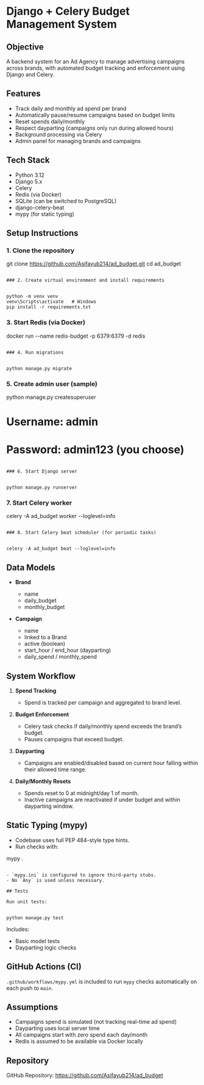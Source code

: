 # Django + Celery Budget Management System

## Objective

A backend system for an Ad Agency to manage advertising campaigns across brands, with automated budget tracking and enforcement using Django and Celery.

## Features

- Track daily and monthly ad spend per brand
- Automatically pause/resume campaigns based on budget limits
- Reset spends daily/monthly
- Respect dayparting (campaigns only run during allowed hours)
- Background processing via Celery
- Admin panel for managing brands and campaigns

## Tech Stack

- Python 3.12
- Django 5.x
- Celery
- Redis (via Docker)
- SQLite (can be switched to PostgreSQL)
- django-celery-beat
- mypy (for static typing)

## Setup Instructions

### 1. Clone the repository

 
git clone https://github.com/Asifayub214/ad_budget.git
cd ad_budget
```

### 2. Create virtual environment and install requirements

 
python -m venv venv
venv\Scripts\activate   # Windows
pip install -r requirements.txt
```

### 3. Start Redis (via Docker)

 
docker run --name redis-budget -p 6379:6379 -d redis
```

### 4. Run migrations

 
python manage.py migrate
```

### 5. Create admin user (sample)

 
python manage.py createsuperuser
# Username: admin
# Password: admin123 (you choose)
```

### 6. Start Django server

 
python manage.py runserver
```

### 7. Start Celery worker

 
celery -A ad_budget worker --loglevel=info
```

### 8. Start Celery beat scheduler (for periodic tasks)

 
celery -A ad_budget beat --loglevel=info
```

## Data Models

- **Brand**
  - name
  - daily_budget
  - monthly_budget

- **Campaign**
  - name
  - linked to a Brand
  - active (boolean)
  - start_hour / end_hour (dayparting)
  - daily_spend / monthly_spend

## System Workflow

1. **Spend Tracking**
   - Spend is tracked per campaign and aggregated to brand level.

2. **Budget Enforcement**
   - Celery task checks if daily/monthly spend exceeds the brand’s budget.
   - Pauses campaigns that exceed budget.

3. **Dayparting**
   - Campaigns are enabled/disabled based on current hour falling within their allowed time range.

4. **Daily/Monthly Resets**
   - Spends reset to 0 at midnight/day 1 of month.
   - Inactive campaigns are reactivated if under budget and within dayparting window.

## Static Typing (mypy)

- Codebase uses full PEP 484-style type hints.
- Run checks with:

 
mypy .
```

- `mypy.ini` is configured to ignore third-party stubs.
- No `Any` is used unless necessary.

## Tests

Run unit tests:

 
python manage.py test
```

Includes:
- Basic model tests
- Dayparting logic checks

## GitHub Actions (CI)

`.github/workflows/mypy.yml` is included to run `mypy` checks automatically on each push to `main`.

## Assumptions

- Campaigns spend is simulated (not tracking real-time ad spend)
- Dayparting uses local server time
- All campaigns start with zero spend each day/month
- Redis is assumed to be available via Docker locally

## Repository

GitHub Repository: https://github.com/Asifayub214/ad_budget

